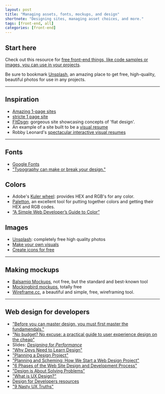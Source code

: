 ```yaml
---
layout: post
title: "Managing assets, fonts, mockups, and design"
shortnote: "Designing sites, managing asset choices, and more."
tags: [front-end, all]
categories: [front-end]
---
```


## Start here
Check out this resource for [free front-end things, like code samples or images, you can use in your projects](http://www.premiumpixels.com/).

Be sure to bookmark [Unsplash](https://unsplash.com/), an amazing place to get free, high-quality, beautiful photos for use in any projects.

<hr>

## Inspiration
* [Amazing 1-page sites](https://onepagelove.com/gallery/landing-page)
* [stricte 1 page site](http://stricte.io/#hello)
* [FltDsgn](http://www.fltdsgn.com/): gorgeous site showcasing concepts of 'flat design'.
* An example of a site built to be a [visual resume](http://www.pascalvangemert.nl/)
* Robby Leonard's [spectacular interactive visual resumes](http://www.rleonardi.com/)

<hr>

## Fonts
* [Google Fonts](https://www.google.com/fonts)
* ["Typography can make or break your design."](https://medium.freecodecamp.com/typography-can-make-your-design-or-break-it-7be710aadcfe)

## Colors
* Adobe's [Kuler wheel](https://color.adobe.com/create/color-wheel/): provides HEX and RGB's for any color.
* [Paletton](http://paletton.com/), an excellent tool for putting together colors and getting their HEX and RGB codes.
* [“A Simple Web Developer’s Guide to Color”](https://www.smashingmagazine.com/2016/04/web-developer-guide-color/)

## Images
* [Unsplash](https://unsplash.com/): completely free high quality photos
* [Make your own visuals](https://www.canva.com/)
* [Create icons for free](https://iconsflow.com/)

<hr>

## Making mockups
* [Balsamiq Mockups](https://balsamiq.com/products/mockups/), not free, but the standard and best-known tool
* [Mockingbird mockups](https://gomockingbird.com/home), totally free
* [Wireframe.cc](https://wireframe.cc/), a beautiful and simple, free, wireframing tool.

<hr>

## Web design for developers
* ["Before you can master design, you must first master the fundamendals."](https://medium.freecodecamp.com/before-you-can-master-design-you-must-first-master-the-fundamentals-1981a2af1fda)
* ["No budget? No excuse: a practical guide to user experience design on the cheap"](https://medium.freecodecamp.com/no-budget-no-excuse-heres-a-practical-guide-to-ux-on-the-cheap-9605c77ef55b#.d3k65zo2k)
* Slides: [*Designing for Performance*](https://speakerdeck.com/lara/designing-for-performance)
* ["Why Devs Need to Learn Design"](http://www.cognition.happycog.com/article/why-developers-need-to-learn-design)
* ["Planning a Design Project"](http://webdesign.tutsplus.com/articles/planning-a-design-project--webdesign-13277)
* ["Planning and Scheming: How We Start a Web Design Project"](http://bigseadesign.com/web-design/planning-and-scheming-how-we-start-a-web-design-project)
* ["6 Phases of the Web Site Design and Development Process"](http://www.idesignstudios.com/blog/web-design/phases-web-design-development-process/#.VyYyXaMrKV7)
* ["Design is About Solving Problems"](https://www.smashingmagazine.com/2011/08/design-solving-problems/)
* ["What is UX Design?"](https://www.smashingmagazine.com/2010/10/what-is-user-experience-design-overview-tools-and-resources/)
* [Design for Developers resources](https://gist.github.com/jenmyers/7354863)
* ["9 Nasty UX Truths"](https://medium.com/radical-ux/nine-nasty-ux-truths-83b30ea94355#.grg4tkfyb)
